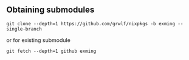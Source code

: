 


Obtaining submodules
--------------------

    git clone --depth=1 https://github.com/grwlf/nixpkgs -b exming --single-branch

or for existing submodule

    git fetch --depth=1 github exming
